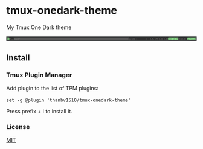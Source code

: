 # tmux-onedark-theme
My Tmux One Dark theme

![Status bar](img/status-bar.png)

## Install
### Tmux Plugin Manager
Add plugin to the list of TPM plugins:
```
set -g @plugin 'thanbv1510/tmux-onedark-theme'
```
Press prefix + I to install it.

### License

[MIT](LICENSE)